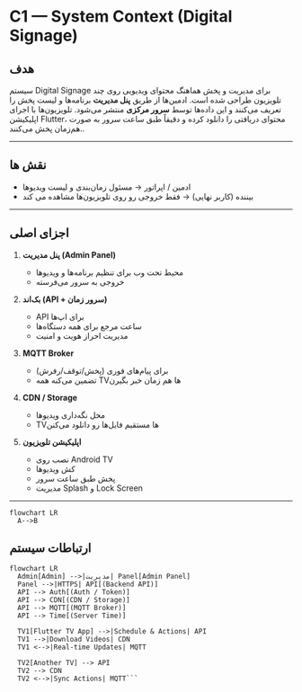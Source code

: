 # C1 — System Context (Digital Signage)

## هدف
سیستم Digital Signage برای مدیریت و پخش هماهنگ محتوای ویدیویی روی چند تلویزیون طراحی شده است. ادمین‌ها از طریق **پنل مدیریت** برنامه‌ها و لیست پخش را تعریف می‌کنند و این داده‌ها توسط **سرور مرکزی** منتشر می‌شود. تلویزیون‌ها با اجرای اپلیکیشن Flutter، محتوای دریافتی را دانلود کرده و دقیقاً طبق ساعت سرور به صورت هم‌زمان پخش می‌کنند..  

---

## نقش‌ ها

- ادمین / اپراتور → مسئول زمان‌بندی و لیست ویدیوها  
- بیننده (کاربر نهایی) → فقط خروجی رو روی تلویزیون‌ها مشاهده می کند  

---

## اجزای اصلی
1. **پنل مدیریت (Admin Panel)**  
   - محیط تحت وب برای تنظیم برنامه‌ها و ویدیوها  
   - خروجی به سرور می‌فرسته  

2. **بک‌اند (API + سرور زمان)**  
   - API برای اپ‌ها  
   - ساعت مرجع برای همه دستگاه‌ها  
   - مدیریت احراز هویت و امنیت  

3. **MQTT Broker**  
   - برای پیام‌های فوری (پخش/توقف/رفرش)  
   - تضمین می‌کنه همه TVها هم‌ زمان خبر بگیرن  

4. **CDN / Storage**  
   - محل نگه‌داری ویدیوها  
   - TVها مستقیم فایل‌ها رو دانلود می‌کنن  

5. **اپلیکیشن تلویزیون**  
   - نصب روی Android TV  
   - کش ویدیوها  
   - پخش طبق ساعت سرور  
   - مدیریت Splash و Lock Screen  

---

```mermaid
flowchart LR
  A-->B
```


## ارتباطات سیستم

```mermaid
flowchart LR
  Admin[Admin] -->|مدیریت| Panel[Admin Panel]
  Panel -->|HTTPS| API[(Backend API)]
  API --> Auth[(Auth / Token)]
  API --> CDN[(CDN / Storage)]
  API --> MQTT[(MQTT Broker)]
  API --> Time[(Server Time)]

  TV1[Flutter TV App] -->|Schedule & Actions| API
  TV1 -->|Download Videos| CDN
  TV1 <-->|Real-time Updates| MQTT

  TV2[Another TV] --> API
  TV2 --> CDN
  TV2 <-->|Sync Actions| MQTT```


